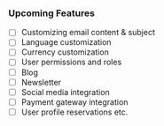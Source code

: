 ### Upcoming Features
- [ ] Customizing email content & subject
- [ ] Language customization
- [ ] Currency customization
- [ ] User permissions and roles
- [ ] Blog
- [ ] Newsletter
- [ ] Social media integration
- [ ] Payment gateway integration
- [ ] User profile reservations etc.
